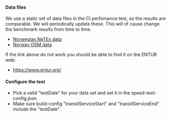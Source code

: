 #### Data files

We use a static set of data files in the CI perfomance test, so the results are comparable. We will
periodically update these. This will of cause change the benchmark results from time to time.

- [Norwegian NeTEx data](https://leonard.io/otp/rb_norway-aggregated-netex-2021-12-11.zip)
- [Norway OSM data](https://download.geofabrik.de/europe/norway-210101.osm.pbf)

If the link above do not work you should be able to find it on the ENTUR web:

- https://www.entur.org/

#### Configure the test

- Pick a valid "testDate" for your data set and set it in the speed-test-config.json.
- Make sure build-config "transitServiceStart" and "transitServiceEnd" include the "testDate".
 
